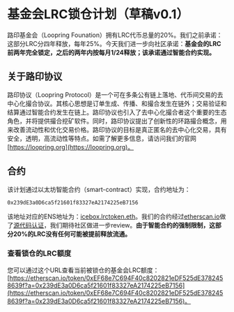 # 基金会LRC锁仓计划（草稿v0.1）

路印基金会（Loopring Founation）拥有LRC代币总量的20%。我们之前承诺：这部分LRC分四年释放，每年25%。今天我们进一步向社区承诺：**基金会的LRC前两年完全锁定，之后的两年内按每月1/24释放；该承诺通过智能合约实现。**

## 关于路印协议
路印协议（Loopring Protocol）是一个可在多条公有链上落地、代币间交易的去中心化撮合协议。其核心思想是订单生成、传播、和撮合发生在链外；交易验证和结算通过智能合约发生在链上。路印协议也引入了去中心化撮合者这个重要的生态角色，并将提供撮合挖矿软件。同时，路印协议提出了创新性的环路撮合概念，用来改善流动性和优化交易价格。路印协议的目标是真正匿名的去中心化交易，具有安全，透明，高流动性等特点。如需了解更多信息，请访问我们的官网[https://loopring.org](https://loopring.org)。


## 合约
该计划通过以太坊智能合约（smart-contract）实现，合约地址为：

    0x239dE3a0D6ca5f21601f83327eA2174225eB7156

该地址对应的ENS地址为：[icebox.lrctoken.eth](https://etherscan.io/address/icebox.lrctoken.eth)。我们的合约经过[etherscan.io](https://etherscan.io/address/icebox.lrctoken.eth#code)做了[源代码认证](https://etherscan.io/address/icebox.lrctoken.eth#code)，我们期待社区做进一步review。**由于智能合约的强制限制，这部分20%的LRC没有任何可能被提前释放流通。**

### 查看锁仓的LRC额度

您可以通过这个URL查看当前被锁仓的基金会LRC额度：[https://etherscan.io/token/0xEF68e7C694F40c8202821eDF525dE3782458639f?a=0x239dE3a0D6ca5f21601f83327eA2174225eB7156](https://etherscan.io/token/0xEF68e7C694F40c8202821eDF525dE3782458639f?a=0x239dE3a0D6ca5f21601f83327eA2174225eB7156)。


